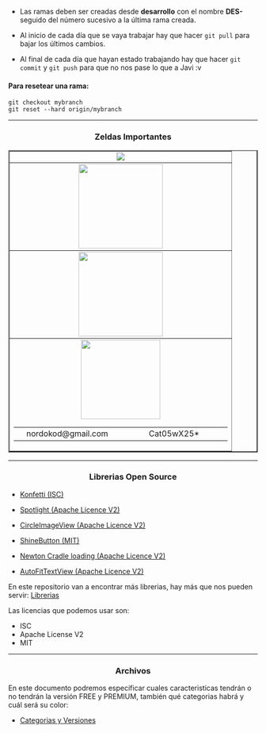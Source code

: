 * Las ramas deben ser creadas desde **desarrollo** con el nombre **DES-** seguido del número sucesivo a la última rama creada.

* Al inicio de cada día que se vaya trabajar hay que hacer `git pull` para bajar los últimos cambios.

* Al final de cada día que hayan estado trabajando hay que hacer `git commit` y `git push` para que no nos pase lo que a Javi :v

<h4>Para resetear una rama:</h4>

```
git checkout mybranch
git reset --hard origin/mybranch
```

--------------------
<h3 align="center">Zeldas Importantes</h3>

<table align="center" border="2" width="600px">
	<!-- ASANA -->
	<tr>
		<td align="center">
			<a href="https://app.asana.com/0/994194906355846/994194906355846" target="_blank">
		          <img src="https://upload.wikimedia.org/wikipedia/commons/thumb/3/3b/Asana_logo.svg/105px-Asana_logo.svg.png">
	        </a>
		</td>
	</tr>
	<!-- FIREBASE -->
	<tr>
		<td align="center">
			<a href="https://console.firebase.google.com/u/3/project/nordoscio/overview" target="_blank">
		          <img width="170px" src="https://firebase.google.com/_static/3aadba8ea3/images/firebase/lockup.png?hl=es-419">
	        </a>
		</td>
	</tr>
	<!-- GOOGLE PLAY -->
	<tr>
		<td align="center">
			<a href="https://xnxx.com" target="_blank">
		          <img width="170px" src="https://www.gstatic.com/android/market_images/web/play_prism_hlock_2x.png">
	        </a>
		</td>
	</tr>
	<!-- GMAIL -->
	<tr>
		<td align="center">
			<a href="https://gmail.com" target="_blank">
		          <img width="160px" src="https://ssl.gstatic.com/ui/v1/icons/mail/rfr/logo_gmail_lockup_light_2x.png">
	        </a>
	        <table width="400px">
	        <tr>
	        <td align="center" width="200px">
	        nordokod@gmail.com
	        </td>
	         <td align="center" width="200px">
	        Cat05wX25*
	        </td>
	        </tr>
			</table>
		</td>
	</tr>
</table>

--------------------
<h3 align="center">Librerias Open Source</h3>

* [Konfetti (ISC)](https://github.com/DanielMartinus/konfetti)

* [Spotlight (Apache Licence V2)](https://github.com/TakuSemba/Spotlight)

* [CircleImageView (Apache Licence V2)](https://github.com/hdodenhof/CircleImageView)

* [ShineButton (MIT)](https://github.com/ChadCSong/ShineButton)

* [Newton Cradle loading (Apache Licence V2)](https://github.com/yankai-victor/Loading)

* [AutoFitTextView (Apache Licence V2)](https://github.com/grantland/android-autofittextview)

En este repositorio van a encontrar más librerias, hay más que nos pueden servir: 
[Librerias](https://github.com/wasabeef/awesome-android-ui)

Las licencias que podemos usar son:
*  ISC
*  Apache License V2
*  MIT
--------------------
<h3 align="center">Archivos</h3>
En este documento podremos especificar cuales caracteristicas tendrán o no tendrán la versión FREE y PREMIUM, también qué categorias habrá y cuál será su color:

* [Categorias y Versiones](https://docs.google.com/document/d/1hL3w2boLS-jKNIpPk_PpA0v3Q2RoGQVAI5t3Sxo1Xoc/edit?usp=sharing)
